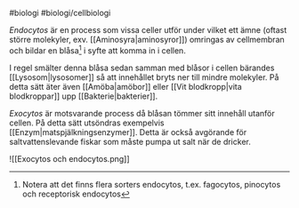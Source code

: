 #biologi #biologi/cellbiologi 

*Endocytos* är en process som vissa celler utför under vilket ett ämne (oftast större molekyler, exv. [[Aminosyra|aminosyror]]) omringas av cellmembran och bildar en blåsa[^1] i syfte att komma in i cellen.

I regel smälter denna blåsa sedan samman med blåsor i cellen bärandes [[Lysosom|lysosomer]] så att innehållet bryts ner till mindre molekyler. På detta sätt äter även [[Amöba|amöbor]] eller [[Vit blodkropp|vita blodkroppar]] upp [[Bakterie|bakterier]].

*Exocytos* är motsvarande process då blåsan tömmer sitt innehåll utanför cellen. På detta sätt utsöndras exempelvis [[Enzym|matspjälkningsenzymer]]. Detta är också avgörande för saltvattenslevande fiskar som måste pumpa ut salt när de dricker.

![[Exocytos och endocytos.png]]

[^1]: Notera att det finns flera sorters endocytos, t.ex. fagocytos, pinocytos och receptorisk endocytos